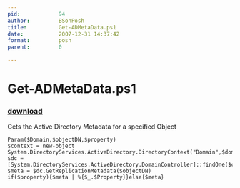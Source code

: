 ```yaml
---
pid:            94
author:         BSonPosh
title:          Get-ADMetaData.ps1
date:           2007-12-31 14:37:42
format:         posh
parent:         0

---
```


# Get-ADMetaData.ps1

### [download](Scripts\94.ps1)

Gets the Active Directory Metadata for a specified Object

```posh
Param($Domain,$objectDN,$property)
$context = new-object System.DirectoryServices.ActiveDirectory.DirectoryContext("Domain",$domain)
$dc = [System.DirectoryServices.ActiveDirectory.DomainController]::findOne($context) 
$meta = $dc.GetReplicationMetadata($objectDN)
if($property){$meta | %{$_.$Property}}else{$meta}
```
